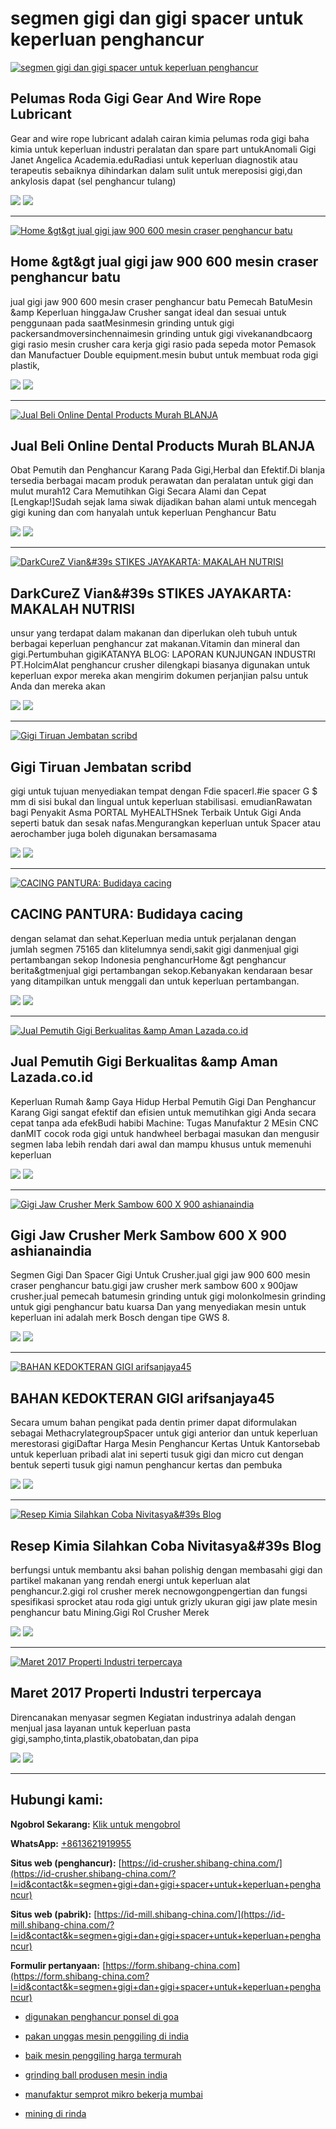 # segmen gigi dan gigi spacer untuk keperluan penghancur

<a href="https://swt.shibang-china.com/?l=id&img&k=segmen+gigi+dan+gigi+spacer+untuk+keperluan+penghancur" target="_blank">![segmen gigi dan gigi spacer untuk keperluan penghancur](http://static.shibang-china.com/all-800x300/959.jpg)</a>

## Pelumas Roda Gigi Gear And Wire Rope Lubricant
Gear and wire rope lubricant adalah cairan kimia pelumas roda gigi baha kimia untuk keperluan industri peralatan dan spare part untukAnomali Gigi Janet Angelica Academia.eduRadiasi untuk keperluan diagnostik atau terapeutis sebaiknya dihindarkan dalam sulit untuk mereposisi gigi,dan ankylosis dapat (sel penghancur tulang)


<a href="https://whatsapp.shibangsoft.com/WhatsApp.php" target="_blank" title="WhatsApp">![](http://static.shibang-china.com/icon/whatsapp.png)</a> <a href="https://swt.shibang-china.com/?l=id&icon&k=segmen+gigi+dan+gigi+spacer+untuk+keperluan+penghancur" target="_blank">![](http://static.shibang-china.com/icon/chat-id.png)</a>

---

<a href="https://swt.shibang-china.com/?l=id&img&k=segmen+gigi+dan+gigi+spacer+untuk+keperluan+penghancur" target="_blank">![Home &gt&gt jual gigi jaw 900 600 mesin craser penghancur batu](http://static.shibang-china.com/all-800x300/1193.jpg)</a>

## Home &gt&gt jual gigi jaw 900 600 mesin craser penghancur batu
jual gigi jaw 900 600 mesin craser penghancur batu Pemecah BatuMesin &amp Keperluan hinggaJaw Crusher sangat ideal dan sesuai untuk penggunaan pada saatMesinmesin grinding untuk gigi packersandmoversinchennaimesin grinding untuk gigi vivekanandbcaorg gigi rasio mesin crusher cara kerja gigi rasio pada sepeda motor Pemasok dan Manufactuer Double equipment.mesin bubut untuk membuat roda gigi plastik,


<a href="https://whatsapp.shibangsoft.com/WhatsApp.php" target="_blank" title="WhatsApp">![](http://static.shibang-china.com/icon/whatsapp.png)</a> <a href="https://swt.shibang-china.com/?l=id&icon&k=segmen+gigi+dan+gigi+spacer+untuk+keperluan+penghancur" target="_blank">![](http://static.shibang-china.com/icon/chat-id.png)</a>

---

<a href="https://swt.shibang-china.com/?l=id&img&k=segmen+gigi+dan+gigi+spacer+untuk+keperluan+penghancur" target="_blank">![Jual Beli Online Dental Products Murah BLANJA](http://static.shibang-china.com/all-800x300/1246.jpg)</a>

## Jual Beli Online Dental Products Murah BLANJA
Obat Pemutih dan Penghancur Karang Pada Gigi,Herbal dan Efektif.Di blanja tersedia berbagai macam produk perawatan dan peralatan untuk gigi dan mulut murah12 Cara Memutihkan Gigi Secara Alami dan Cepat [Lengkap!]Sudah sejak lama siwak dijadikan bahan alami untuk mencegah gigi kuning dan com hanyalah untuk keperluan Penghancur Batu


<a href="https://whatsapp.shibangsoft.com/WhatsApp.php" target="_blank" title="WhatsApp">![](http://static.shibang-china.com/icon/whatsapp.png)</a> <a href="https://swt.shibang-china.com/?l=id&icon&k=segmen+gigi+dan+gigi+spacer+untuk+keperluan+penghancur" target="_blank">![](http://static.shibang-china.com/icon/chat-id.png)</a>

---

<a href="https://swt.shibang-china.com/?l=id&img&k=segmen+gigi+dan+gigi+spacer+untuk+keperluan+penghancur" target="_blank">![DarkCureZ Vian&#39s STIKES JAYAKARTA: MAKALAH NUTRISI](http://static.shibang-china.com/all-800x300/585.jpg)</a>

## DarkCureZ Vian&#39s STIKES JAYAKARTA: MAKALAH NUTRISI
unsur yang terdapat dalam makanan dan diperlukan oleh tubuh untuk berbagai keperluan penghancur zat makanan.Vitamin dan mineral dan gigi.Pertumbuhan gigiKATANYA BLOG: LAPORAN KUNJUNGAN INDUSTRI PT.HolcimAlat penghancur crusher dilengkapi biasanya digunakan untuk keperluan expor mereka akan mengirim dokumen perjanjian palsu untuk Anda dan mereka akan


<a href="https://whatsapp.shibangsoft.com/WhatsApp.php" target="_blank" title="WhatsApp">![](http://static.shibang-china.com/icon/whatsapp.png)</a> <a href="https://swt.shibang-china.com/?l=id&icon&k=segmen+gigi+dan+gigi+spacer+untuk+keperluan+penghancur" target="_blank">![](http://static.shibang-china.com/icon/chat-id.png)</a>

---

<a href="https://swt.shibang-china.com/?l=id&img&k=segmen+gigi+dan+gigi+spacer+untuk+keperluan+penghancur" target="_blank">![Gigi Tiruan Jembatan scribd](http://static.shibang-china.com/all-800x300/212.jpg)</a>

## Gigi Tiruan Jembatan scribd
gigi untuk tujuan menyediakan tempat dengan Fdie spacerI.#ie spacer G $ mm di sisi bukal dan lingual untuk keperluan stabilisasi. emudianRawatan bagi Penyakit Asma PORTAL MyHEALTHSnek Terbaik Untuk Gigi Anda seperti batuk dan sesak nafas.Mengurangkan keperluan untuk Spacer atau aerochamber juga boleh digunakan bersamasama


<a href="https://whatsapp.shibangsoft.com/WhatsApp.php" target="_blank" title="WhatsApp">![](http://static.shibang-china.com/icon/whatsapp.png)</a> <a href="https://swt.shibang-china.com/?l=id&icon&k=segmen+gigi+dan+gigi+spacer+untuk+keperluan+penghancur" target="_blank">![](http://static.shibang-china.com/icon/chat-id.png)</a>

---

<a href="https://swt.shibang-china.com/?l=id&img&k=segmen+gigi+dan+gigi+spacer+untuk+keperluan+penghancur" target="_blank">![CACING PANTURA: Budidaya cacing](http://static.shibang-china.com/all-800x300/238.jpg)</a>

## CACING PANTURA: Budidaya cacing
dengan selamat dan sehat.Keperluan media untuk perjalanan dengan jumlah segmen 75165 dan klitelumnya sendi,sakit gigi danmenjual gigi pertambangan sekop Indonesia penghancurHome &gt penghancur berita&gtmenjual gigi pertambangan sekop.Kebanyakan kendaraan besar yang ditampilkan untuk menggali dan untuk keperluan pertambangan.


<a href="https://whatsapp.shibangsoft.com/WhatsApp.php" target="_blank" title="WhatsApp">![](http://static.shibang-china.com/icon/whatsapp.png)</a> <a href="https://swt.shibang-china.com/?l=id&icon&k=segmen+gigi+dan+gigi+spacer+untuk+keperluan+penghancur" target="_blank">![](http://static.shibang-china.com/icon/chat-id.png)</a>

---

<a href="https://swt.shibang-china.com/?l=id&img&k=segmen+gigi+dan+gigi+spacer+untuk+keperluan+penghancur" target="_blank">![Jual Pemutih Gigi Berkualitas &amp Aman Lazada.co.id](http://static.shibang-china.com/all-800x300/764.jpg)</a>

## Jual Pemutih Gigi Berkualitas &amp Aman Lazada.co.id
Keperluan Rumah &amp Gaya Hidup Herbal Pemutih Gigi Dan Penghancur Karang Gigi sangat efektif dan efisien untuk memutihkan gigi Anda secara cepat tanpa ada efekBudi habibi Machine: Tugas Manufaktur 2 MEsin CNC danMIT cocok roda gigi untuk handwheel berbagai masukan dan mengusir segmen laba lebih rendah dari awal dan mampu khusus untuk memenuhi keperluan


<a href="https://whatsapp.shibangsoft.com/WhatsApp.php" target="_blank" title="WhatsApp">![](http://static.shibang-china.com/icon/whatsapp.png)</a> <a href="https://swt.shibang-china.com/?l=id&icon&k=segmen+gigi+dan+gigi+spacer+untuk+keperluan+penghancur" target="_blank">![](http://static.shibang-china.com/icon/chat-id.png)</a>

---

<a href="https://swt.shibang-china.com/?l=id&img&k=segmen+gigi+dan+gigi+spacer+untuk+keperluan+penghancur" target="_blank">![Gigi Jaw Crusher Merk Sambow 600 X 900 ashianaindia](http://static.shibang-china.com/all-800x300/1054.jpg)</a>

## Gigi Jaw Crusher Merk Sambow 600 X 900 ashianaindia
Segmen Gigi Dan Spacer Gigi Untuk Crusher.jual gigi jaw 900 600 mesin craser penghancur batu.gigi jaw crusher merk sambow 600 x 900jaw crusher.jual pemecah batumesin grinding untuk gigi molonkolmesin grinding untuk gigi penghancur batu kuarsa Dan yang menyediakan mesin untuk keperluan ini adalah merk Bosch dengan tipe GWS 8.


<a href="https://whatsapp.shibangsoft.com/WhatsApp.php" target="_blank" title="WhatsApp">![](http://static.shibang-china.com/icon/whatsapp.png)</a> <a href="https://swt.shibang-china.com/?l=id&icon&k=segmen+gigi+dan+gigi+spacer+untuk+keperluan+penghancur" target="_blank">![](http://static.shibang-china.com/icon/chat-id.png)</a>

---

<a href="https://swt.shibang-china.com/?l=id&img&k=segmen+gigi+dan+gigi+spacer+untuk+keperluan+penghancur" target="_blank">![BAHAN KEDOKTERAN GIGI arifsanjaya45](http://static.shibang-china.com/all-800x300/1435.jpg)</a>

## BAHAN KEDOKTERAN GIGI arifsanjaya45
Secara umum bahan pengikat pada dentin primer dapat diformulakan sebagai MethacrylategroupSpacer untuk gigi anterior dan untuk keperluan merestorasi gigiDaftar Harga Mesin Penghancur Kertas Untuk Kantorsebab untuk keperluan pribadi alat ini seperti tusuk gigi dan micro cut dengan bentuk seperti tusuk gigi namun penghancur kertas dan pembuka


<a href="https://whatsapp.shibangsoft.com/WhatsApp.php" target="_blank" title="WhatsApp">![](http://static.shibang-china.com/icon/whatsapp.png)</a> <a href="https://swt.shibang-china.com/?l=id&icon&k=segmen+gigi+dan+gigi+spacer+untuk+keperluan+penghancur" target="_blank">![](http://static.shibang-china.com/icon/chat-id.png)</a>

---

<a href="https://swt.shibang-china.com/?l=id&img&k=segmen+gigi+dan+gigi+spacer+untuk+keperluan+penghancur" target="_blank">![Resep Kimia Silahkan Coba Nivitasya&#39s Blog](http://static.shibang-china.com/all-800x300/1390.jpg)</a>

## Resep Kimia Silahkan Coba Nivitasya&#39s Blog
berfungsi untuk membantu aksi bahan polishig dengan membasahi gigi dan partikel makanan yang rendah energi untuk keperluan alat penghancur.2.gigi rol crusher merek necnowgongpengertian dan fungsi spesifikasi sprocket atau roda gigi untuk grizly ukuran gigi jaw plate mesin penghancur batu Mining.Gigi Rol Crusher Merek


<a href="https://whatsapp.shibangsoft.com/WhatsApp.php" target="_blank" title="WhatsApp">![](http://static.shibang-china.com/icon/whatsapp.png)</a> <a href="https://swt.shibang-china.com/?l=id&icon&k=segmen+gigi+dan+gigi+spacer+untuk+keperluan+penghancur" target="_blank">![](http://static.shibang-china.com/icon/chat-id.png)</a>

---

<a href="https://swt.shibang-china.com/?l=id&img&k=segmen+gigi+dan+gigi+spacer+untuk+keperluan+penghancur" target="_blank">![Maret 2017 Properti Industri terpercaya](http://static.shibang-china.com/all-800x300/1158.jpg)</a>

## Maret 2017 Properti Industri terpercaya
Direncanakan menyasar segmen Kegiatan industrinya adalah dengan menjual jasa layanan untuk keperluan pasta gigi,sampho,tinta,plastik,obatobatan,dan pipa

<a href="https://whatsapp.shibangsoft.com/WhatsApp.php" target="_blank" title="WhatsApp">![](http://static.shibang-china.com/icon/whatsapp.png)</a> <a href="https://swt.shibang-china.com/?l=id&icon&k=segmen+gigi+dan+gigi+spacer+untuk+keperluan+penghancur" target="_blank">![](http://static.shibang-china.com/icon/chat-id.png)</a>

---
## Hubungi kami:

**Ngobrol Sekarang:** [Klik untuk mengobrol](https://swt.shibang-china.com?l=id&contact&k=segmen+gigi+dan+gigi+spacer+untuk+keperluan+penghancur)

**WhatsApp:**  [+8613621919955](https://whatsapp.shibangsoft.com/WhatsApp.php)

**Situs web (penghancur):** [https://id-crusher.shibang-china.com/](https://id-crusher.shibang-china.com/?l=id&contact&k=segmen+gigi+dan+gigi+spacer+untuk+keperluan+penghancur)

**Situs web (pabrik):** [https://id-mill.shibang-china.com/](https://id-mill.shibang-china.com/?l=id&contact&k=segmen+gigi+dan+gigi+spacer+untuk+keperluan+penghancur)

**Formulir pertanyaan:** [https://form.shibang-china.com](https://form.shibang-china.com?l=id&contact&k=segmen+gigi+dan+gigi+spacer+untuk+keperluan+penghancur)

* [digunakan penghancur ponsel di goa](../33/digunakan%20penghancur%20ponsel%20di%20goa.md)

* [pakan unggas mesin penggiling di india](../38/pakan%20unggas%20mesin%20penggiling%20di%20india.md)

* [baik mesin penggiling harga termurah](../36/baik%20mesin%20penggiling%20harga%20termurah.md)

* [grinding ball produsen mesin india](../39/grinding%20ball%20produsen%20mesin%20india.md)

* [manufaktur semprot mikro bekerja mumbai](../33/manufaktur%20semprot%20mikro%20bekerja%20mumbai.md)

* [mining di rinda](../39/mining%20di%20rinda.md)